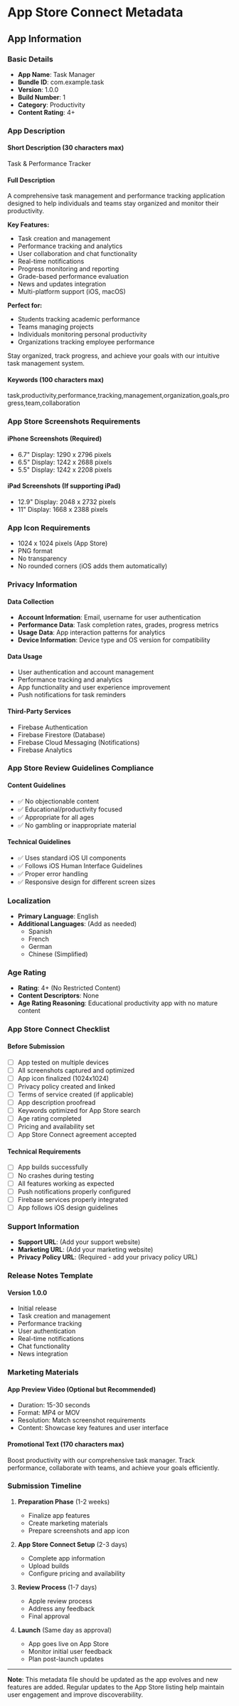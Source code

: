 # App Store Connect Metadata

## App Information

### Basic Details
- **App Name**: Task Manager
- **Bundle ID**: com.example.task
- **Version**: 1.0.0
- **Build Number**: 1
- **Category**: Productivity
- **Content Rating**: 4+

### App Description

#### Short Description (30 characters max)
Task & Performance Tracker

#### Full Description
A comprehensive task management and performance tracking application designed to help individuals and teams stay organized and monitor their productivity.

**Key Features:**
- Task creation and management
- Performance tracking and analytics
- User collaboration and chat functionality
- Real-time notifications
- Progress monitoring and reporting
- Grade-based performance evaluation
- News and updates integration
- Multi-platform support (iOS, macOS)

**Perfect for:**
- Students tracking academic performance
- Teams managing projects
- Individuals monitoring personal productivity
- Organizations tracking employee performance

Stay organized, track progress, and achieve your goals with our intuitive task management system.

#### Keywords (100 characters max)
task,productivity,performance,tracking,management,organization,goals,progress,team,collaboration

### App Store Screenshots Requirements

#### iPhone Screenshots (Required)
- 6.7" Display: 1290 x 2796 pixels
- 6.5" Display: 1242 x 2688 pixels
- 5.5" Display: 1242 x 2208 pixels

#### iPad Screenshots (If supporting iPad)
- 12.9" Display: 2048 x 2732 pixels
- 11" Display: 1668 x 2388 pixels

### App Icon Requirements
- 1024 x 1024 pixels (App Store)
- PNG format
- No transparency
- No rounded corners (iOS adds them automatically)

### Privacy Information

#### Data Collection
- **Account Information**: Email, username for user authentication
- **Performance Data**: Task completion rates, grades, progress metrics
- **Usage Data**: App interaction patterns for analytics
- **Device Information**: Device type and OS version for compatibility

#### Data Usage
- User authentication and account management
- Performance tracking and analytics
- App functionality and user experience improvement
- Push notifications for task reminders

#### Third-Party Services
- Firebase Authentication
- Firebase Firestore (Database)
- Firebase Cloud Messaging (Notifications)
- Firebase Analytics

### App Store Review Guidelines Compliance

#### Content Guidelines
- ✅ No objectionable content
- ✅ Educational/productivity focused
- ✅ Appropriate for all ages
- ✅ No gambling or inappropriate material

#### Technical Guidelines
- ✅ Uses standard iOS UI components
- ✅ Follows iOS Human Interface Guidelines
- ✅ Proper error handling
- ✅ Responsive design for different screen sizes

### Localization
- **Primary Language**: English
- **Additional Languages**: (Add as needed)
  - Spanish
  - French
  - German
  - Chinese (Simplified)

### Age Rating
- **Rating**: 4+ (No Restricted Content)
- **Content Descriptors**: None
- **Age Rating Reasoning**: Educational productivity app with no mature content

### App Store Connect Checklist

#### Before Submission
- [ ] App tested on multiple devices
- [ ] All screenshots captured and optimized
- [ ] App icon finalized (1024x1024)
- [ ] Privacy policy created and linked
- [ ] Terms of service created (if applicable)
- [ ] App description proofread
- [ ] Keywords optimized for App Store search
- [ ] Age rating completed
- [ ] Pricing and availability set
- [ ] App Store Connect agreement accepted

#### Technical Requirements
- [ ] App builds successfully
- [ ] No crashes during testing
- [ ] All features working as expected
- [ ] Push notifications properly configured
- [ ] Firebase services properly integrated
- [ ] App follows iOS design guidelines

### Support Information
- **Support URL**: (Add your support website)
- **Marketing URL**: (Add your marketing website)
- **Privacy Policy URL**: (Required - add your privacy policy URL)

### Release Notes Template

#### Version 1.0.0
- Initial release
- Task creation and management
- Performance tracking
- User authentication
- Real-time notifications
- Chat functionality
- News integration

### Marketing Materials

#### App Preview Video (Optional but Recommended)
- Duration: 15-30 seconds
- Format: MP4 or MOV
- Resolution: Match screenshot requirements
- Content: Showcase key features and user interface

#### Promotional Text (170 characters max)
Boost productivity with our comprehensive task manager. Track performance, collaborate with teams, and achieve your goals efficiently.

### Submission Timeline

1. **Preparation Phase** (1-2 weeks)
   - Finalize app features
   - Create marketing materials
   - Prepare screenshots and app icon

2. **App Store Connect Setup** (2-3 days)
   - Complete app information
   - Upload builds
   - Configure pricing and availability

3. **Review Process** (1-7 days)
   - Apple review process
   - Address any feedback
   - Final approval

4. **Launch** (Same day as approval)
   - App goes live on App Store
   - Monitor initial user feedback
   - Plan post-launch updates

---

**Note**: This metadata file should be updated as the app evolves and new features are added. Regular updates to the App Store listing help maintain user engagement and improve discoverability.